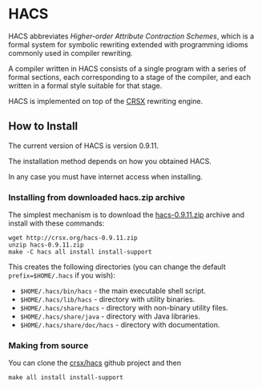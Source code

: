 HACS
====

HACS abbreviates *Higher-order Attribute Contraction Schemes*, which
is a formal system for symbolic rewriting extended with programming
idioms commonly used in compiler rewriting.

A compiler written in HACS consists of a single program with a series
of formal sections, each corresponding to a stage of the compiler, and
each written in a formal style suitable for that stage.

HACS is implemented on top of the [CRSX](http://crsx.org) rewriting
engine.


How to Install
----

The current version of HACS is version 0.9.11.

The installation method depends on how you obtained HACS.

In any case you must have internet access when installing.

### Installing from downloaded hacs.zip archive

The simplest mechanism is to download the
[hacs-0.9.11.zip](http://crsx.org/hacs-0.9.11.zip) archive and install with
these commands:

```
wget http://crsx.org/hacs-0.9.11.zip
unzip hacs-0.9.11.zip
make -C hacs all install install-support
```

This creates the following directories (you can change the default `prefix=$HOME/.hacs` if you wish):

* `$HOME/.hacs/bin/hacs` - the main executable shell script.
* `$HOME/.hacs/lib/hacs` - directory with utility binaries.
* `$HOME/.hacs/share/hacs` - directory with non-binary utility files.
* `$HOME/.hacs/share/java` - directory with Java libraries.
* `$HOME/.hacs/share/doc/hacs` - directory with documentation.


### Making from source

You can clone the [crsx/hacs](https://github.com/crsx/hacs) github
project and then

```
make all install install-support
```
